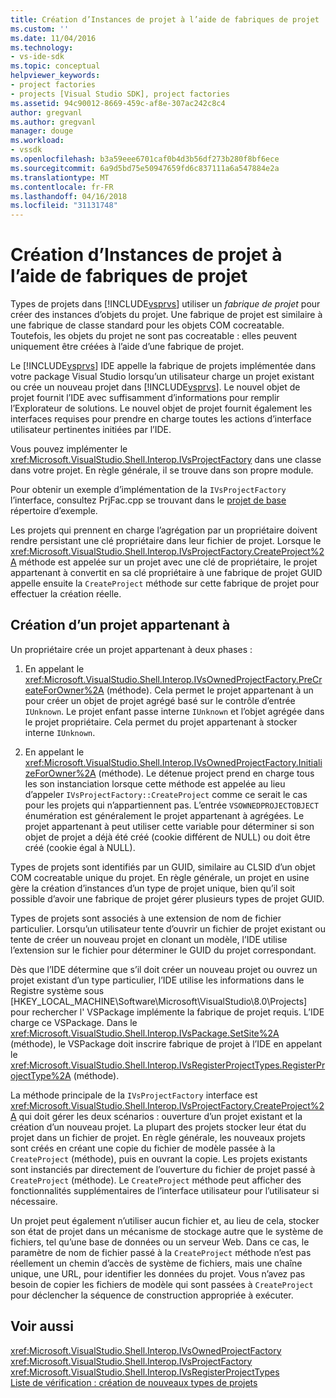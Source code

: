 ```yaml
---
title: Création d’Instances de projet à l’aide de fabriques de projet | Documents Microsoft
ms.custom: ''
ms.date: 11/04/2016
ms.technology:
- vs-ide-sdk
ms.topic: conceptual
helpviewer_keywords:
- project factories
- projects [Visual Studio SDK], project factories
ms.assetid: 94c90012-8669-459c-af8e-307ac242c8c4
author: gregvanl
ms.author: gregvanl
manager: douge
ms.workload:
- vssdk
ms.openlocfilehash: b3a59eee6701caf0b4d3b56df273b280f8bf6ece
ms.sourcegitcommit: 6a9d5bd75e50947659fd6c837111a6a547884e2a
ms.translationtype: MT
ms.contentlocale: fr-FR
ms.lasthandoff: 04/16/2018
ms.locfileid: "31131748"
---
```

# <a name="creating-project-instances-by-using-project-factories"></a>Création d’Instances de projet à l’aide de fabriques de projet
Types de projets dans [!INCLUDE[vsprvs](../../code-quality/includes/vsprvs_md.md)] utiliser un *fabrique de projet* pour créer des instances d’objets du projet. Une fabrique de projet est similaire à une fabrique de classe standard pour les objets COM cocreatable. Toutefois, les objets du projet ne sont pas cocreatable : elles peuvent uniquement être créées à l’aide d’une fabrique de projet.  
  
 Le [!INCLUDE[vsprvs](../../code-quality/includes/vsprvs_md.md)] IDE appelle la fabrique de projets implémentée dans votre package Visual Studio lorsqu’un utilisateur charge un projet existant ou crée un nouveau projet dans [!INCLUDE[vsprvs](../../code-quality/includes/vsprvs_md.md)]. Le nouvel objet de projet fournit l’IDE avec suffisamment d’informations pour remplir l’Explorateur de solutions. Le nouvel objet de projet fournit également les interfaces requises pour prendre en charge toutes les actions d’interface utilisateur pertinentes initiées par l’IDE.  
  
 Vous pouvez implémenter le <xref:Microsoft.VisualStudio.Shell.Interop.IVsProjectFactory> dans une classe dans votre projet. En règle générale, il se trouve dans son propre module.  
  
 Pour obtenir un exemple d’implémentation de la `IVsProjectFactory` l’interface, consultez PrjFac.cpp se trouvant dans le [projet de base](http://msdn.microsoft.com/en-us/385fd2a3-d9f1-4808-87c2-a3f05a91fc36) répertoire d’exemple.  
  
 Les projets qui prennent en charge l’agrégation par un propriétaire doivent rendre persistant une clé propriétaire dans leur fichier de projet. Lorsque le <xref:Microsoft.VisualStudio.Shell.Interop.IVsProjectFactory.CreateProject%2A> méthode est appelée sur un projet avec une clé de propriétaire, le projet appartenant à convertit en sa clé propriétaire à une fabrique de projet GUID appelle ensuite la `CreateProject` méthode sur cette fabrique de projet pour effectuer la création réelle.  
  
## <a name="creating-an-owned-project"></a>Création d’un projet appartenant à  
 Un propriétaire crée un projet appartenant à deux phases :  
  
1.  En appelant le <xref:Microsoft.VisualStudio.Shell.Interop.IVsOwnedProjectFactory.PreCreateForOwner%2A> (méthode). Cela permet le projet appartenant à un pour créer un objet de projet agrégé basé sur le contrôle d’entrée `IUnknown`. Le projet enfant passe interne `IUnknown` et l’objet agrégée dans le projet propriétaire. Cela permet du projet appartenant à stocker interne `IUnknown`.  
  
2.  En appelant le <xref:Microsoft.VisualStudio.Shell.Interop.IVsOwnedProjectFactory.InitializeForOwner%2A> (méthode). Le détenue project prend en charge tous les son instanciation lorsque cette méthode est appelée au lieu d’appeler `IVsProjectFactory::CreateProject` comme ce serait le cas pour les projets qui n’appartiennent pas. L’entrée `VSOWNEDPROJECTOBJECT` énumération est généralement le projet appartenant à agrégées. Le projet appartenant à peut utiliser cette variable pour déterminer si son objet de projet a déjà été créé (cookie différent de NULL) ou doit être créé (cookie égal à NULL).  
  
 Types de projets sont identifiés par un GUID, similaire au CLSID d’un objet COM cocreatable unique du projet. En règle générale, un projet en usine gère la création d’instances d’un type de projet unique, bien qu’il soit possible d’avoir une fabrique de projet gérer plusieurs types de projet GUID.  
  
 Types de projets sont associés à une extension de nom de fichier particulier. Lorsqu’un utilisateur tente d’ouvrir un fichier de projet existant ou tente de créer un nouveau projet en clonant un modèle, l’IDE utilise l’extension sur le fichier pour déterminer le GUID du projet correspondant.  
  
 Dès que l’IDE détermine que s’il doit créer un nouveau projet ou ouvrez un projet existant d’un type particulier, l’IDE utilise les informations dans le Registre système sous [HKEY_LOCAL_MACHINE\Software\Microsoft\VisualStudio\8.0\Projects] pour rechercher l' VSPackage implémente la fabrique de projet requis. L’IDE charge ce VSPackage. Dans le <xref:Microsoft.VisualStudio.Shell.Interop.IVsPackage.SetSite%2A> (méthode), le VSPackage doit inscrire fabrique de projet à l’IDE en appelant le <xref:Microsoft.VisualStudio.Shell.Interop.IVsRegisterProjectTypes.RegisterProjectType%2A> (méthode).  
  
 La méthode principale de la `IVsProjectFactory` interface est <xref:Microsoft.VisualStudio.Shell.Interop.IVsProjectFactory.CreateProject%2A> qui doit gérer les deux scénarios : ouverture d’un projet existant et la création d’un nouveau projet. La plupart des projets stocker leur état du projet dans un fichier de projet. En règle générale, les nouveaux projets sont créés en créant une copie du fichier de modèle passée à la `CreateProject` (méthode), puis en ouvrant la copie. Les projets existants sont instanciés par directement de l’ouverture du fichier de projet passé à `CreateProject` (méthode). Le `CreateProject` méthode peut afficher des fonctionnalités supplémentaires de l’interface utilisateur pour l’utilisateur si nécessaire.  
  
 Un projet peut également n’utiliser aucun fichier et, au lieu de cela, stocker son état de projet dans un mécanisme de stockage autre que le système de fichiers, tel qu’une base de données ou un serveur Web. Dans ce cas, le paramètre de nom de fichier passé à la `CreateProject` méthode n’est pas réellement un chemin d’accès de système de fichiers, mais une chaîne unique, une URL, pour identifier les données du projet. Vous n’avez pas besoin de copier les fichiers de modèle qui sont passées à `CreateProject` pour déclencher la séquence de construction appropriée à exécuter.  
  
## <a name="see-also"></a>Voir aussi  
 <xref:Microsoft.VisualStudio.Shell.Interop.IVsOwnedProjectFactory>   
 <xref:Microsoft.VisualStudio.Shell.Interop.IVsProjectFactory>   
 <xref:Microsoft.VisualStudio.Shell.Interop.IVsRegisterProjectTypes>   
 [Liste de vérification : création de nouveaux types de projets](../../extensibility/internals/checklist-creating-new-project-types.md)